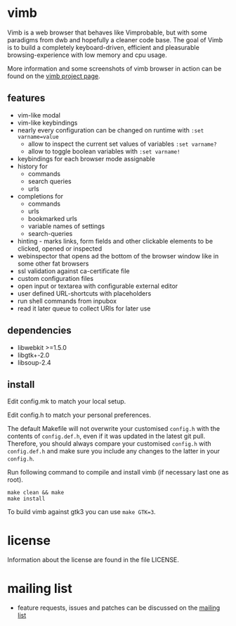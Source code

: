 # vimb
Vimb is a web browser that behaves like Vimprobable, but with some
paradigms from dwb and hopefully a cleaner code base. The goal of Vimb is to
build a completely keyboard-driven, efficient and pleasurable
browsing-experience with low memory and cpu usage.

More information and some screenshots of vimb browser in action can be found on
the [vimb project page][vimb].

## features
- vim-like modal
- vim-like keybindings
- nearly every configuration can be changed on runtime with `:set varname=value`
  - allow to inspect the current set values of variables `:set varname?`
  - allow to toggle boolean variables with `:set varname!`
- keybindings for each browser mode assignable
- history for
  - commands
  - search queries
  - urls
- completions for
  - commands
  - urls
  - bookmarked urls
  - variable names of settings
  - search-queries
- hinting - marks links, form fields and other clickable elements to be
  clicked, opened or inspected
- webinspector that opens ad the bottom of the browser window like in some
  other fat browsers
- ssl validation against ca-certificate file
- custom configuration files
- open input or textarea with configurable external editor
- user defined URL-shortcuts with placeholders
- run shell commands from inpubox
- read it later queue to collect URIs for later use

## dependencies
- libwebkit >=1.5.0
- libgtk+-2.0
- libsoup-2.4

## install
Edit config.mk to match your local setup.

Edit config.h to match your personal preferences.

The default Makefile will not overwrite your customised `config.h` with the
contents of `config.def.h`, even if it was updated in the latest git pull.
Therefore, you should always compare your customised `config.h` with
`config.def.h` and make sure you include any changes to the latter in your
`config.h`.

Run following command to compile and install vimb (if necessary last one as
root).

    make clean && make
    make install

To build vimb against gtk3 you can use `make GTK=3`.

# license
Information about the license are found in the file LICENSE.

# mailing list
- feature requests, issues and patches can be discussed on the [mailing list][mail]

[vimb]: http://fanglingsu.github.io/vimb/ "vimb - vim-like webkit browser project page"
[mail]: https://lists.sourceforge.net/lists/listinfo/vimb-users "vimb - mailing list"
